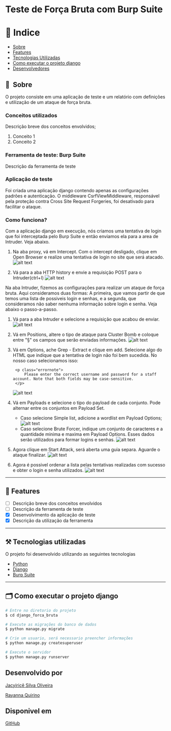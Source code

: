 ﻿# Teste de Força Bruta com Burp Suite

# 🏁 Indice

- [Sobre](#-sobre)
- [Features](#-features)
- [Tecnologias Utilizadas](#%EF%B8%8F-tecnologias-utilizadas)
- [Como executar o projeto django](#-como-baixar-o-projeto)
- [Desenvolvedores](#desenvolvido-por)

## 🔖&nbsp; Sobre
O projeto consiste em uma aplicação de teste e um relatório com definições e utilização de um ataque de força bruta. 

### Conceitos utilizados
Descrição breve dos conceitos envolvidos;
1. Conceito 1
2. Conceito 2

### Ferramenta de teste: Burp Suite
Descrição da ferramenta de teste

### Aplicação de teste
Foi criada uma aplicação django contendo apenas as configurações padrões e autenticação. O middleware CsrfViewMiddleware, responsável pela proteção contra Cross Site Request Forgeries, foi desativado para facilitar o ataque. 

### Como funciona?
Com a aplicação django em execução, nós criamos uma tentativa de login que foi interceptada pelo Burp Suite e então enviamos ela para a area de Intruder. Veja abaixo.
1. Na aba proxy, vá em Intercept. Com o intercept desligado, clique em Open Browser e realize uma tentativa de login no site que será atacado.
![alt text](/images/1.png)

2. Vá para a aba HTTP history e envie a requisição POST para o Intruder(ctrl+I)
![alt text](/images/2.png)

Na aba Intruder, fizemos as configurações para realizar um ataque de força bruta. Aqui consideramos duas formas: A primeira, que vamos partir de que temos uma lista de possiveis login e senhas, e a segunda, que consideramos não saber nenhuma informação sobre login e senha. Veja abaixo o passo-a-passo.

1. Vá para a aba Intruder e selecione a requisição que acabou de enviar.
![alt text](/images/3.png)
2. Vá em Positions, altere o tipo de ataque para Cluster Bomb e coloque entre "§" os campos que serão enviadas informações.
![alt text](/images/4.png)
3. Vá em Options, ache Grep - Extract e clique em add. Selecione algo do HTML que indique que a tentativa de login não foi bem sucedida. No nosso caso selecionamos isso:

        <p class="errornote">
            Please enter the correct username and password for a staff account. Note that both fields may be case-sensitive.
        </p>
    ![alt text](/images/5.png)

4. Vá em Payloads e selecione o tipo do payload de cada conjunto. Pode alternar entre os conjuntos em Payload Set. 
    - Caso selecione Simple list, adicione a wordlist em Payload Options;
    ![alt text](/images/6.png)
    - Caso selecione Brute Forcer, indique um conjunto de caracteres e a quantidade minima e maxima em Payload Options. Esses dados serão utilizados para formar logins e senhas.
    ![alt text](/images/7.png)

5. Agora clique em Start Attack, será aberta uma guia separa. Aguarde o ataque finalizar.
![alt text](/images/8.png)

6. Agora é possivel ordenar a lista pelas tentativas realizadas com sucesso e obter o login e senha utilizados.
![alt text](/images/9.png)
---

## 🚀 Features
- [ ] Descrição breve dos conceitos envolvidos
- [ ] Descrição da ferramenta de teste
- [x] Desenvolvimento da aplicação de teste
- [x] Descrição da utilização da ferramenta

---
## ⚒️ Tecnologias utilizadas

O projeto foi desenvolvido utilizando as seguintes tecnologias

- [Python](https://python.org)
- [Django](https://www.djangoproject.com)
- [Burp Suite](https://portswigger.net)

---

## 🗂 Como executar o projeto django
```bash
# Entre no diretorio do projeto
$ cd django_forca_bruta

# Execute as migrações do banco de dados
$ python manage.py migrate

# Crie um usuario, será necessario preencher informações
$ python manage.py createsuperuser

# Execute o servidor
$ python manage.py runserver
```

## Desenvolvido por
[Jacyiricê Silva Oliveira](https://github.com/jacyirice/)

[Rayanna Quirino](https://github.com/rayannaQuirino/)

## Disponivel em 
[GitHub](https://github.com/jacyirice/Forca-bruta)

